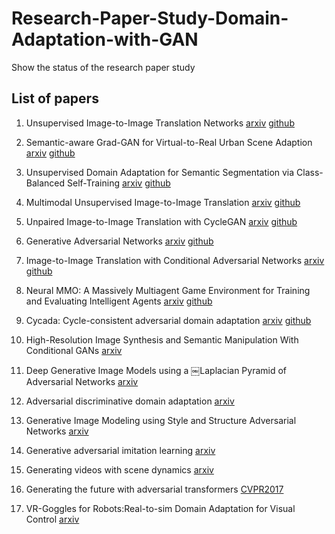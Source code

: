 # Research-Paper-Study-Domain-Adaptation-with-GAN
Show the status of the research paper study

## List of papers
1. Unsupervised Image-to-Image Translation Networks
[arxiv](https://arxiv.org/abs/1703.00848)
[github](https://github.com/mingyuliutw/UNIT)

2. Semantic-aware Grad-GAN for Virtual-to-Real Urban Scene Adaption
[arxiv](https://arxiv.org/abs/1801.01726)
[github](https://github.com/Peilun-Li/SG-GAN)

3. Unsupervised Domain Adaptation for Semantic Segmentation via Class-Balanced Self-Training
[arxiv](https://arxiv.org/abs/1810.07911)
[github](https://github.com/yzou2/cbst)

4. Multimodal Unsupervised Image-to-Image Translation
[arxiv](https://arxiv.org/abs/1804.04732)
[github](https://github.com/NVlabs/MUNIT)

5. Unpaired Image-to-Image Translation with CycleGAN
[arxiv](https://arxiv.org/abs/1703.10593)
[github](https://junyanz.github.io/CycleGAN/)

6. Generative Adversarial Networks
[arxiv](https://arxiv.org/abs/1406.2661)
[github]()

7. Image-to-Image Translation with Conditional Adversarial Networks
[arxiv](https://arxiv.org/abs/1611.07004)
[github](https://github.com/phillipi/pix2pix)

8. Neural MMO: A Massively Multiagent Game Environment for Training and Evaluating Intelligent Agents
[arxiv](https://arxiv.org/abs/1903.00784)
[github]()

9. Cycada: Cycle-consistent adversarial domain adaptation
[arxiv](https://arxiv.org/abs/1711.03213)
[github]()

10. High-Resolution Image Synthesis and Semantic Manipulation With Conditional GANs
[arxiv](https://arxiv.org/abs/1711.11585)

11. Deep Generative Image Models using a ￼Laplacian Pyramid of Adversarial Networks
[arxiv](https://arxiv.org/abs/1506.05751)

12. Adversarial discriminative domain adaptation
[arxiv](https://arxiv.org/abs/1702.05464)

13. Generative Image Modeling using Style and Structure Adversarial Networks
[arxiv](https://arxiv.org/abs/1603.05631)

15. Generative adversarial imitation learning
[arxiv](https://arxiv.org/abs/1606.03476)

16. Generating videos with scene dynamics
[arxiv](https://arxiv.org/abs/1609.02612)

17. Generating the future with adversarial transformers
[CVPR2017](http://www.cs.columbia.edu/~vondrick/transformer.pdf)

18. VR-Goggles for Robots:Real-to-sim Domain Adaptation for Visual Control
[arxiv](https://arxiv.org/abs/1802.00265)




